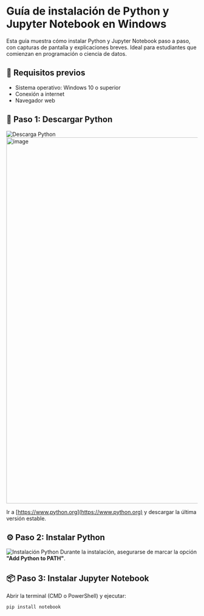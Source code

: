 # Guía de instalación de Python y Jupyter Notebook en Windows

Esta guía muestra cómo instalar Python y Jupyter Notebook paso a paso, con capturas de pantalla y explicaciones breves. Ideal para estudiantes que comienzan en programación o ciencia de datos.

## 🧰 Requisitos previos
- Sistema operativo: Windows 10 o superior
- Conexión a internet
- Navegador web

## 🔽 Paso 1: Descargar Python
![Descarga Python](img/descarga_python.png)
<img width="1892" height="965" alt="image" src="https://github.com/user-attachments/assets/cfaedbba-e9ed-4827-b129-c9f520c22e2d" />

Ir a [https://www.python.org](https://www.python.org) y descargar la última versión estable.

## ⚙️ Paso 2: Instalar Python
![Instalación Python](img/instalacion_python.png)
Durante la instalación, asegurarse de marcar la opción **"Add Python to PATH"**.

## 📦 Paso 3: Instalar Jupyter Notebook
Abrir la terminal (CMD o PowerShell) y ejecutar:
```bash
pip install notebook

